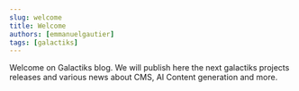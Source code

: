 ```yaml
---
slug: welcome
title: Welcome
authors: [emmanuelgautier]
tags: [galactiks]
---
```


Welcome on Galactiks blog. We will publish here the next galactiks projects releases and various news about CMS, AI Content generation and more.
